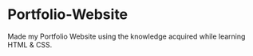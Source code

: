 # Portfolio-Website
Made my Portfolio Website using the knowledge acquired while learning HTML & CSS.
